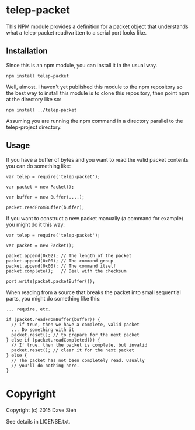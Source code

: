 telep-packet
============

This NPM module provides a definition for a packet object
that understands what a telep-packet read/written to a serial
port looks like.

Installation
------------

Since this is an npm module, you can install it in the usual way.

    npm install telep-packet

Well, almost. I haven't yet published this module to the npm repository
so the best way to install this module is to clone this repository, then
point npm at the directory like so:

    npm install ../telep-packet

Assuming you are running the npm command in a directory parallel to the 
telep-project directory.

Usage
-----

If you have a buffer of bytes and you want to read the valid packet
contents you can do something like:

    var telep = require('telep-packet');

    var packet = new Packet();

    var buffer = new Buffer(....);

    packet.readFromBuffer(buffer);

If you want to construct a new packet manually (a command for example)
you might do it this way:

    var telep = require('telep-packet');

    var packet = new Packet();

    packet.append(0x02); // The length of the packet
    packet.append(0x00); // The command group
    packet.append(0x00); // The command itself
    packet.complete();   // Deal with the checksum

    port.write(packet.packetBuffer());

When reading from a source that breaks the packet into small sequential
parts, you might do something like this:

    ... require, etc.

    if (packet.readFromBuffer(buffer)) {
      // if true, then we have a complete, valid packet
      ... Do something with it
      packet.reset(); // to prepare for the next packet
    } else if (packet.readCompleted()) {
      // If true, then the packet is complete, but invalid
      packet.reset(); // clear it for the next packet
    } else {
      // The packet has not been completely read. Usually
      // you'll do nothing here.
    }

Copyright
=========

Copyright (c) 2015 Dave Sieh

See details in LICENSE.txt.
